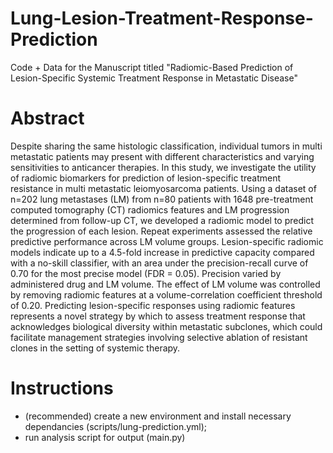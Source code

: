 # Lung-Lesion-Treatment-Response-Prediction
 Code + Data for the Manuscript titled "Radiomic-Based Prediction of Lesion-Specific Systemic Treatment Response in Metastatic Disease"

 # Abstract
Despite sharing the same histologic classification, individual tumors in multi metastatic patients may present with different characteristics and varying sensitivities to anticancer therapies. In this study, we investigate the utility of radiomic biomarkers for prediction of lesion-specific treatment resistance in multi metastatic leiomyosarcoma patients. Using a dataset of n=202 lung metastases (LM) from n=80 patients with 1648 pre-treatment computed tomography (CT) radiomics features and LM progression determined from follow-up CT, we developed a radiomic model to predict the progression of each lesion. Repeat experiments assessed the relative predictive performance across LM volume groups. Lesion-specific radiomic models indicate up to a 4.5-fold increase in predictive capacity compared with a no-skill classifier, with an area under the precision-recall curve of 0.70 for the most precise model (FDR = 0.05). Precision varied by administered drug and LM volume. The effect of LM volume was controlled by removing radiomic features at a volume-correlation coefficient threshold of 0.20. Predicting lesion-specific responses using radiomic features represents a novel strategy by which to assess treatment response that acknowledges biological diversity within metastatic subclones, which could facilitate management strategies involving selective ablation of resistant clones in the setting of systemic therapy. 

# Instructions
- (recommended) create a new environment and install necessary dependancies (scripts/lung-prediction.yml);
- run analysis script for output (main.py)
